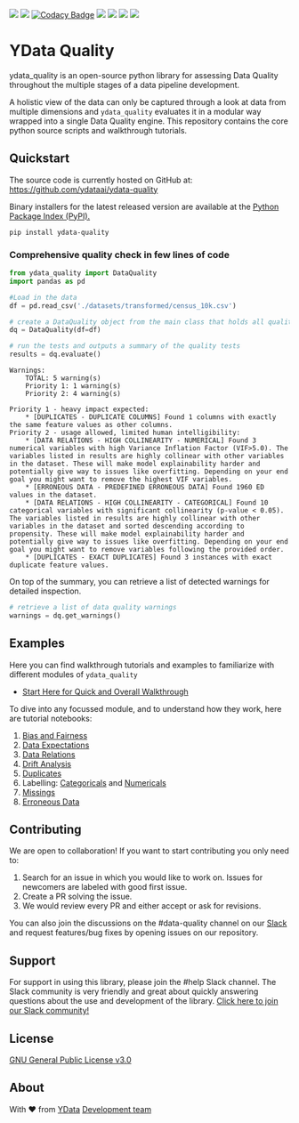![](https://img.shields.io/github/workflow/status/ydataai/ydata-quality/release)
![](https://img.shields.io/pypi/status/ydata-quality)
[![Codacy Badge](https://api.codacy.com/project/badge/Grade/f1662116e982402c956d2720fbd24507)](https://app.codacy.com/gh/ydataai/ydata-quality?utm_source=github.com&utm_medium=referral&utm_content=ydataai/ydata-quality&utm_campaign=Badge_Grade_Settings)
[![](https://pepy.tech/badge/ydata-quality)](https://pypi.org/project/ydata-quality/)
![](https://img.shields.io/badge/python-3.6%20%7C%203.7%20%7C%203.8-blue)
[![](https://img.shields.io/pypi/v/ydata-quality)](https://pypi.org/project/ydata-quality/)
![](https://img.shields.io/github/license/ydataai/ydata-quality)

# YData Quality

ydata_quality is an open-source python library for assessing Data Quality throughout the multiple stages of a data pipeline development. 

A holistic view of the data can only be captured through a look at data from multiple dimensions and `ydata_quality` evaluates it in a modular way wrapped into a single Data Quality engine. This repository contains the core python source scripts and walkthrough tutorials.

## Quickstart

The source code is currently hosted on GitHub at: https://github.com/ydataai/ydata-quality

Binary installers for the latest released version are available at the [Python Package Index (PyPI).](https://pypi.org/project/ydata-quality/)
```
pip install ydata-quality
```

### Comprehensive quality check in few lines of code

```python
from ydata_quality import DataQuality
import pandas as pd

#Load in the data
df = pd.read_csv('./datasets/transformed/census_10k.csv')

# create a DataQuality object from the main class that holds all quality modules
dq = DataQuality(df=df)

# run the tests and outputs a summary of the quality tests
results = dq.evaluate()
```
```
Warnings:
	TOTAL: 5 warning(s)
	Priority 1: 1 warning(s)
	Priority 2: 4 warning(s)

Priority 1 - heavy impact expected:
	* [DUPLICATES - DUPLICATE COLUMNS] Found 1 columns with exactly the same feature values as other columns.
Priority 2 - usage allowed, limited human intelligibility:
	* [DATA RELATIONS - HIGH COLLINEARITY - NUMERICAL] Found 3 numerical variables with high Variance Inflation Factor (VIF>5.0). The variables listed in results are highly collinear with other variables in the dataset. These will make model explainability harder and potentially give way to issues like overfitting. Depending on your end goal you might want to remove the highest VIF variables.
	* [ERRONEOUS DATA - PREDEFINED ERRONEOUS DATA] Found 1960 ED values in the dataset.
	* [DATA RELATIONS - HIGH COLLINEARITY - CATEGORICAL] Found 10 categorical variables with significant collinearity (p-value < 0.05). The variables listed in results are highly collinear with other variables in the dataset and sorted descending according to propensity. These will make model explainability harder and potentially give way to issues like overfitting. Depending on your end goal you might want to remove variables following the provided order.
	* [DUPLICATES - EXACT DUPLICATES] Found 3 instances with exact duplicate feature values.
```


On top of the summary, you can retrieve a list of detected warnings for detailed inspection.
```python
# retrieve a list of data quality warnings 
warnings = dq.get_warnings()
```
## Examples

Here you can find walkthrough tutorials and examples to familiarize with different modules of `ydata_quality`

- [Start Here for Quick and Overall Walkthrough](https://github.com/ydataai/ydata-quality/blob/master/tutorials/main.ipynb)

To dive into any focussed module, and to understand how they work, here are tutorial notebooks:
1. [Bias and Fairness](https://github.com/ydataai/ydata-quality/blob/master/tutorials/bias_fairness.ipynb)
2.  [Data Expectations](https://github.com/ydataai/ydata-quality/blob/master/tutorials/data_expectations.ipynb)
3.  [Data Relations](https://github.com/ydataai/ydata-quality/blob/master/tutorials/data_relations.ipynb)
4.  [Drift Analysis](https://github.com/ydataai/ydata-quality/blob/master/tutorials/drift.ipynb)
5.  [Duplicates](https://github.com/ydataai/ydata-quality/blob/master/tutorials/duplicates.ipynb)
6.  Labelling: [Categoricals](https://github.com/ydataai/ydata-quality/blob/master/tutorials/labelling_categorical.ipynb) and [Numericals](https://github.com/ydataai/ydata-quality/blob/master/tutorials/labelling_numerical.ipynb)
7.  [Missings](https://github.com/ydataai/ydata-quality/blob/master/tutorials/missings.ipynb)
8.  [Erroneous Data](https://github.com/ydataai/ydata-quality/blob/master/tutorials/erroneous_data.ipynb)

## Contributing
We are open to collaboration! If you want to start contributing you only need to:
1.	Search for an issue in which you would like to work on. Issues for newcomers are labeled with good first issue.
2.	Create a PR solving the issue.
3.	We would review every PR and either accept or ask for revisions.

You can also join the discussions on the #data-quality channel on our [Slack](http://slack.ydata.ai) and request features/bug fixes by opening issues on our repository.

## Support
For support in using this library, please join the #help Slack channel. The Slack community is very friendly and great about quickly answering questions about the use and development of the library. [Click here to join our Slack community!](http://slack.ydata.ai/)

## License
[GNU General Public License v3.0](https://github.com/ydataai/ydata-quality/blob/master/LICENSE)

## About

With ♥️ from [YData](https://ydata.ai) [Development team](mailto://developers@ydata.ai)
